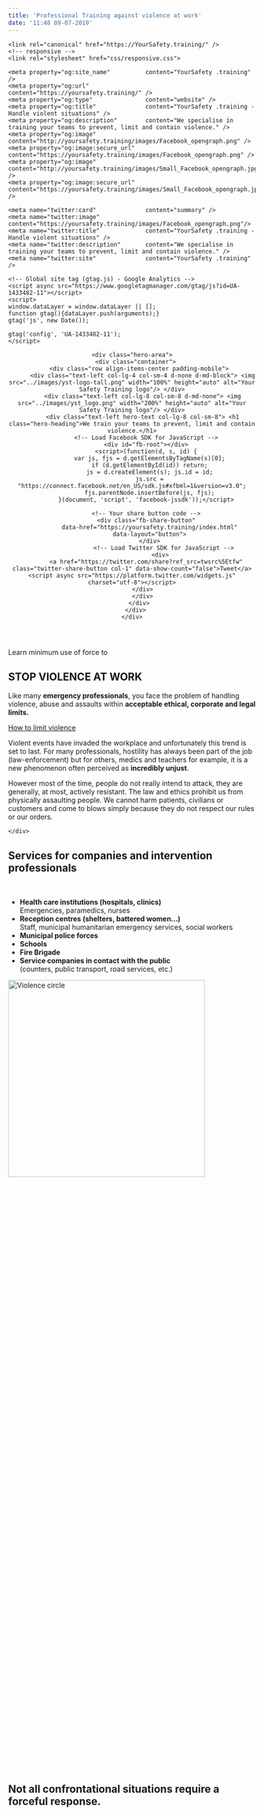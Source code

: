 ```yaml
---
title: 'Professional Training against violence at work'
date: '11:48 09-07-2019'
---
```


<html lang="en">
  <head>
    <meta charset="utf-8">
    <meta http-equiv="X-UA-Compatible" content="IE=edge">
    <meta name="viewport" content="width=device-width, initial-scale=1, maximum-scale=1, user-scalable=no">
    <title>Your Safety Training - train emergency professionals to fight violence at work</title>
    <meta name="description" content="Handle resistant people with our specific safety training dedicated to emergency professionals">
    <meta name="" keywords="police, law enforcement, nurse, hospital, psychiatric units, medic, pschologist, clinic, violence at work">
    <!-- Bootstrap -->
    <link rel="stylesheet" href="https://yoursafety.training/css/bootstrap-4.0.0.css">
    <link rel="stylesheet" href="https://yoursafety.training/css/bluecells.css">
    <link rel="stylesheet" href="https://use.typekit.net/rqs1uhe.css">

    <link rel="canonical" href="https://YourSafety.training/" />
    <!-- responsive -->
    <link rel="stylesheet" href="css/responsive.css">

    <meta property="og:site_name"          content="YourSafety .training" />
    <meta property="og:url"                content="https://yoursafety.training/" />
    <meta property="og:type"               content="website" />
    <meta property="og:title"              content="YourSafety .training - Handle violent situations" />
    <meta property="og:description"        content="We specialise in training your teams to prevent, limit and contain violence." />
    <meta property="og:image"              content="http://yoursafety.training/images/Facebook_opengraph.png" />
    <meta property="og:image:secure_url"   content="https://yoursafety.training/images/Facebook_opengraph.png" />
    <meta property="og:image"              content="http://yoursafety.training/images/Small_Facebook_opengraph.jpg" />
    <meta property="og:image:secure_url"   content="https://yoursafety.training/images/Small_Facebook_opengraph.jpg" />

    <meta name="twitter:card"              content="summary" />
    <meta name="twitter:image"             content="https://yoursafety.training/images/Facebook_opengraph.png"/>
    <meta name="twitter:title"             content="YourSafety .training - Handle violent situations" />
    <meta name="twitter:description"       content="We specialise in training your teams to prevent, limit and contain violence." />
    <meta name="twitter:site"              content="YourSafety .training" />

    <!-- Global site tag (gtag.js) - Google Analytics -->
    <script async src="https://www.googletagmanager.com/gtag/js?id=UA-1433482-11"></script>
    <script>
    window.dataLayer = window.dataLayer || [];
    function gtag(){dataLayer.push(arguments);}
    gtag('js', new Date());

    gtag('config', 'UA-1433482-11');
    </script>

  </head>
  <body>
  <header>
    <div class="overlay"></div>

    <div class="hero-area">
      <div class="container">
        <div class="row align-items-center padding-mobile">
          <div class="text-left col-lg-4 col-sm-4 d-none d-md-block"> <img src="../images/yst-logo-tall.png" width="100%" height="auto" alt="Your Safety Training logo"/> </div>
          <div class="text-left col-lg-8 col-sm-8 d-md-none"> <img src="../images/yst_logo.png" width="200%" height="auto" alt="Your Safety Training logo"/> </div>
          <div class="text-left hero-text col-lg-8 col-sm-8"> <h1 class="hero-heading">We train your teams to prevent, limit and contain violence.</h1>
            <!-- Load Facebook SDK for JavaScript -->
            <div id="fb-root"></div>
            <script>(function(d, s, id) {
              var js, fjs = d.getElementsByTagName(s)[0];
              if (d.getElementById(id)) return;
              js = d.createElement(s); js.id = id;
              js.src = "https://connect.facebook.net/en_US/sdk.js#xfbml=1&version=v3.0";
              fjs.parentNode.insertBefore(js, fjs);
            }(document, 'script', 'facebook-jssdk'));</script>

            <!-- Your share button code -->
            <div class="fb-share-button"
              data-href="https://yoursafety.training/index.html"
              data-layout="button">
              </div>
                      <!-- Load Twitter SDK for JavaScript -->
                    <div>
            <a href="https://twitter.com/share?ref_src=twsrc%5Etfw" class="twitter-share-button col-1" data-show-count="false">Tweet</a><script async src="https://platform.twitter.com/widgets.js" charset="utf-8"></script>
          </div>
          </div>
        </div>
      </div>
    </div>
  </header>
  <div class="container">
    <div class="row align-items-end padding-mobile">
      <div class="text-left col-sm-6">
        <div class="text-left"> <span class="minus">Learn minimum use of force to</span>
        <h2>STOP VIOLENCE AT WORK</h2>
        <p class="intro_text">Like many <strong>emergency professionals</strong>, you face the problem of handling violence, abuse and assaults within <b>acceptable ethical, corporate and legal limits.</b></p>
        <p><a href="services.html" class="btn btn-secondary">How to limit violence</a></p>
      </div>
    </div>
    <div class="text-left col-sm-5 offset-1">
      <p>Violent events have invaded the workplace and unfortunately this trend is set to last. For many professionals, hostility has always been part of the job (law-enforcement) but for others, medics and teachers for example, it is a new phenomenon often perceived as <strong>incredibly unjust</strong>.</p>
      <p>However most of the time, people do not really intend to attack, they are generally, at most, actively resistant. The law and ethics prohibit us from physically assaulting people. We cannot harm patients, civilians or customers and come to blows simply because they do not respect our rules or our orders.</p>

    </div>
  </div>
</div>
<div class="container">
  <div class="row padding-mobile">
    <div class="text-left col-sm-5">
      <h2>Services for companies and intervention professionals</h2>
      <p>&nbsp;<p>
    </div>

  <div class="text-left col-sm-6 offset-1">
    <ul>
      <li><strong>Health care institutions (hospitals, clinics)</strong><br>
      Emergencies, paramedics, nurses</li>
      <li><strong>Reception centres (shelters, battered women...)</strong><br>
      Staff, municipal humanitarian emergency services, social workers</li>
      <li><strong>Municipal police forces</strong></li>
      <li><strong>Schools</strong></li>
      <li><strong>Fire Brigade</strong></li>
      <li><strong>Service companies in contact with the public</strong><br>
      (counters, public transport, road services, etc.)</li>
    </ul>
  </div>
</div>
</div>
<div class="container-fluid">
  <div class="row intro align-items-center">
    <div class="text-center col-lg-10 offset-1 col-md-10" style="min-height:40vh;"><img src="../images/legal_force.png" height="400" width="auto" alt="Violence circle"></div>
    <div class="text-center col-lg-10 offset-1 col-md-10">
      <h2>Not all confrontational situations require a forceful response.</h2>
    </div>
  </div>
</div>
   
</body>
<!-- jQuery (necessary for Bootstrap's JavaScript plugins) -->
<script src="js/jquery-3.2.1.min.js"></script>
<!-- Include all compiled plugins (below), or include individual files as needed -->
<script src="js/popper.min.js"></script>
<script src="js/bootstrap-4.0.0.js"></script>

<!-- Microdata -->
<script type="application/ld+json">
{
  "@context": "https://schema.org",
  "@type": "Course",
  "name": "Team training against violence at work",
  "description": "Legal and applicable tools to work safer",
  "provider": {
    "@type": "Organization",
    "name": "YourSafety .Training",
    "sameAs": "https://YourSafety.training"
  }
}
</script>
</html>